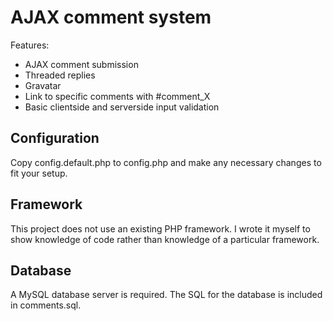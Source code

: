 # AJAX comment system

Features:

* AJAX comment submission
* Threaded replies
* Gravatar 
* Link to specific comments with #comment_X
* Basic clientside and serverside input validation

## Configuration
Copy config.default.php to config.php and make any necessary changes to fit your setup.

## Framework
This project does not use an existing PHP framework. I wrote it myself to show knowledge of code rather than knowledge of a particular framework.

## Database
A MySQL database server is required. The SQL for the database is included in comments.sql.